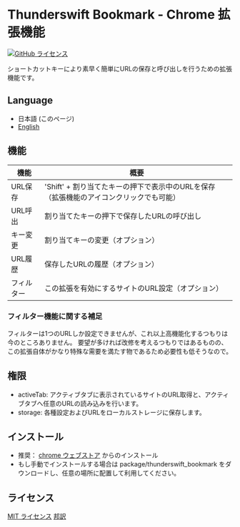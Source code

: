 # Thunderswift Bookmark - Chrome 拡張機能

[![GitHub ライセンス](https://img.shields.io/badge/license-MIT-blue.svg)](https://raw.githubusercontent.com/signak/thunderswift_bookmark/main/LICENSE)
<!-- TODO: Add Web store URL -->
<!-- [![Chrome ウェブストアのバージョン](https://img.shields.io/chrome-web-store/v/oenllhgkiiljibhfagbfogdbchhdchml.svg)](https://chrome.google.com/webstore/detail/...) -->
<!-- [![Chrome ウェブストアのダウンロード数](https://img.shields.io/chrome-web-store/d/oenllhgkiiljibhfagbfogdbchhdchml.svg)](https://chrome.google.com/webstore/detail/...) -->

<!-- TODO: Add Screenshot -->

ショートカットキーにより素早く簡単にURLの保存と呼び出しを行うための拡張機能です。

## Language

- 日本語 (このページ)
- [English](https://raw.githubusercontent.com/signak/thunderswift_bookmark/main/readme.ja.md)

## 機能

| 機能       | 概要 |
| ---        | --- |
| URL保存    | 'Shift' + 割り当てたキーの押下で表示中のURLを保存（拡張機能のアイコンクリックでも可能） |
| URL呼出    | 割り当てたキーの押下で保存したURLの呼び出し |
| キー変更   | 割り当てキーの変更（オプション） |
| URL履歴    | 保存したURLの履歴（オプション） |
| フィルター | この拡張を有効にするサイトのURL設定（オプション） |

### フィルター機能に関する補足

フィルターは1つのURLしか設定できませんが、これ以上高機能化するつもりは今のところありません。
要望が多ければ改修を考えるつもりではあるものの、この拡張自体がかなり特殊な需要を満たす物であるため必要性も低そうなので。

## 権限

- activeTab: アクティブタブに表示されているサイトのURL取得と、アクティブタブへ任意のURLの読み込みを行います。
- storage: 各種設定およびURLをローカルストレージに保存します。

## インストール

<!-- TODO: 登録したらウェブストアのURL -->
- 推奨： [chrome ウェブストア](https://chrome.google.com/webstore/category/extensions) からのインストール
- もし手動でインストールする場合は package/thunderswift_bookmark をダウンロードし、任意の場所に配置して利用してください。

## ライセンス

[MIT ライセンス](https://raw.githubusercontent.com/signak/thunderswift_bookmark/main/LICENSE)
[邦訳](https://raw.githubusercontent.com/signak/thunderswift_bookmark/main/LICENSE.ja)
